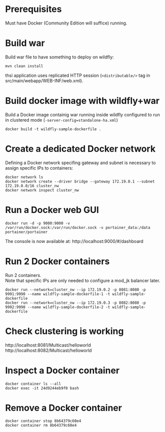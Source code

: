 # Prerequisites
Must have Docker (Community Edition will suffice) running.

# Build war
Build war file to have something to deploy on wildfly:
```
mvn clean install
```
thsi application uses replicated HTTP session (`<distributable/>` tag in src/main/webapp/WEB-INF/web.xml).

# Build docker image with wildfly+war
Build a Docker image containig war running inside wildfly configured to run in clustered mode (`-server-config=standalone-ha.xml`)
```
docker build -t wildfly-sample-dockerfile .
```

# Create a dedicated Docker network
Defining a Docker network specifing gateway and subnet is necessary to assign specific IPs to containers:
```
docker network ls 
docker network create --driver bridge --gateway 172.19.0.1 --subnet 172.19.0.0/16 cluster_nw  
docker network inspect cluster_nw  
```

# Run a Docker web GUI
```
docker run -d -p 9000:9000 -v /var/run/docker.sock:/var/run/docker.sock -v portainer_data:/data portainer/portainer  
```
The console is now available at:
http://localhost:9000/#/dashboard

# Run 2 Docker containers
Run 2 containers.  
Note that specific IPs are only needed to configure a mod_jk balancer later.
```
docker run --network=cluster_nw --ip 172.19.0.2 -p 8081:8080 -p 9991:9990 --name wildfly-sample-dockerfile-1 -t wildfly-sample-dockerfile  
docker run --network=cluster_nw --ip 172.19.0.3 -p 8082:8080 -p 9992:9990 --name wildfly-sample-dockerfile-2 -t wildfly-sample-dockerfile
```

# Check clustering is working
http://localhost:8081/Multicast/helloworld  
http://localhost:8082/Multicast/helloworld

# Inspect a Docker container
```
docker container ls --all  
docker exec -it 24d9244eb9f0 bash
```

# Remove a Docker container
```
docker container stop 8b64379c60e4  
docker container rm 8b64379c60e4
```
    
    
    